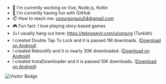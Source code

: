 - 🔭 I'm currently working on Vue, Node.js, Kotlin
- 🌱 I'm currently having fun with GitHub
- 📫 How to reach me: ozgurgorgulu54@gmail.com
- 🎮 Fun fact: I love playing story-based games
- 👍 I usually hang out here: https://teknoseyir.com/u/ozgurg (Turkish)
- I created Double Tap To Lock and it is passed 1M downloads. ([Download on Android](https://dttl.page.link/store))
- I created Rebootify and it is nearly 30K downloaded. ([Download on Android](https://instadownloader.page.link/store))
- I created InstaDownloader and it is passed 10K downloads. ([Download on Android](https://rebootify.page.link/store))

 ![Visitor Badge](https://visitor-badge.laobi.icu/badge?page_id=ozgurg)
